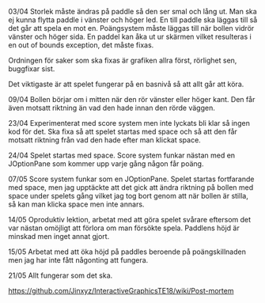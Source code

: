 03/04
Storlek måste ändras på paddle så den ser smal och lång ut. Man ska ej kunna flytta paddle i vänster och höger led. En till paddle ska läggas till så det går att spela en mot en. Poängsystem måste läggas till när bollen vidrör vänster och höger sida. En paddel kan åka ut ur skärmen vilket resulteras i en out of bounds exception, det måste fixas.

Ordningen för saker som ska fixas är grafiken allra först, rörlighet sen, buggfixar sist. 

Det viktigaste är att spelet fungerar på en basnivå så att allt går att köra.

09/04 
Bollen börjar om i mitten när den rör vänster eller höger kant. Den får även motsatt riktning än vad den hade innan den rörde väggen. 

23/04 
Experimenterat med score system men inte lyckats bli klar så ingen kod för det. Ska fixa så att spelet startas med space och så att den får motsatt riktning från vad den hade efter man klickat space.

24/04 
Spelet startas med space. Score system funkar nästan med en JOptionPane som kommer upp varje gång någon får poäng.  

07/05 
Score system funkar som en JOptionPane. Spelet startas fortfarande med space, men jag upptäckte att det gick att ändra riktning på bollen med space under spelets gång vilket jag tog bort genom att när bollen är stilla, så kan man klicka space men inte annars. 

14/05
Oproduktiv lektion, arbetat med att göra spelet svårare eftersom det var nästan omöjligt att förlora om man försökte spela. Paddlens höjd är minskad men inget annat gjort. 

15/05 
Arbetat med att öka höjd på paddles beroende på poängskillnaden men jag har inte fått någonting att fungera. 

21/05
Allt fungerar som det ska. 

https://github.com/Jinxyz/InteractiveGraphicsTE18/wiki/Post-mortem